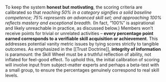 To keep the system **honest but motivating**, the scoring criteria are calibrated so that _reaching 50% in a category signifies a solid baseline competence; 75% represents an advanced skill set; and approaching 100% reflects mastery and exceptional breadth._ (In fact, “100%” is aspirational and likely unreachable in practice, as discussed below.) Members won’t receive points for trivial or unrelated activities – **every percentage point earned corresponds to a verifiable skill acquisition or achievement**. This addresses potential vanity metric issues by tying scores strictly to tangible outcomes. As emphasized in the [[Trust Doctrine]], **integrity of information** is paramount: the Skill Wheel must be a truthful reflection of ability, not inflated for feel-good effect. To uphold this, the initial calibration of scoring will involve input from subject-matter experts and perhaps a beta-test with a small group, to ensure the percentages genuinely correspond to real skill levels.